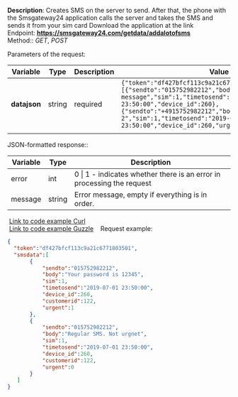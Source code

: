 

**Description**: Creates SMS on the server to send. After that, the phone with the Smsgateway24 application calls the server and takes the SMS and sends it from your sim card Download the application at the link  
Endpoint: **https://smsgateway24.com/getdata/addalotofsms**  
Method:: *GET*, *POST*

Parameters of the request:

| Variable | Type | Description | Value |
| ---- | ---- | ---- | ---- |
| **datajson** | string | required |  ```{"token":"df427bfcf113c9a21c67718035076b5b","smsdata":[{"sendto":"015752982212","body":"Test message","sim":1,"timetosend":"2019-07-01 23:50:00","device_id":260},{"sendto":"+4915752982212","body":"Test message 2","sim":1,"timetosend":"2019-07-01 23:50:00","device_id":260,"urgent":1}]}<br>``` |
|  |  |  |  |

  

JSON-formatted response::

|Variable|Type|Description|
|---|---|---|
|error|int|0 \| 1 - indicates whether there is an error in processing the request|
|message|string|Error message, empty if everything is in order.|

 [Link to code example Curl](https://github.com/smsgateway24/phpexample/blob/master/src/curl/gettoken.php)  
 [Link to code example Guzzle](https://github.com/smsgateway24/phpexample/blob/master/src/guzzle/gettoken.php)
 
 Request example:  

 ```json
{
   "token":"df427bfcf113c9a21c6771803501",
   "smsdata":[
        {
            "sendto":"015752982212",
            "body":"Your password is 12345",
            "sim":1,
            "timetosend":"2019-07-01 23:50:00",
            "device_id":260,
            "customerid":122,
            "urgent":1
        },
        {
            "sendto":"015752982212",
            "body":"Regular SMS. Not urgnet",
            "sim":1,
            "timetosend":"2019-07-01 23:50:00",
            "device_id":260,
            "customerid":122,
            "urgent":0
        }
    ]
}
```
